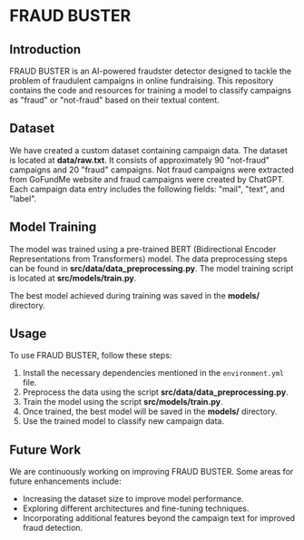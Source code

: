 # FRAUD BUSTER

## Introduction

FRAUD BUSTER is an AI-powered fraudster detector designed to tackle the problem of fraudulent campaigns in online fundraising. This repository contains the code and resources for training a model to classify campaigns as "fraud" or "not-fraud" based on their textual content.

## Dataset

We have created a custom dataset containing campaign data. The dataset is located at **data/raw.txt**. It consists of approximately 90 "not-fraud" campaigns and 20 "fraud" campaigns. Not fraud campaigns were extracted from GoFundMe website and fraud campaigns were created by ChatGPT. Each campaign data entry includes the following fields: "mail", "text", and "label".

## Model Training

The model was trained using a pre-trained BERT (Bidirectional Encoder Representations from Transformers) model. The data preprocessing steps can be found in **src/data/data_preprocessing.py**. The model training script is located at **src/models/train.py**. 

The best model achieved during training was saved in the **models/** directory.

## Usage

To use FRAUD BUSTER, follow these steps:

1. Install the necessary dependencies mentioned in the `environment.yml` file.
2. Preprocess the data using the script **src/data/data_preprocessing.py**.
3. Train the model using the script **src/models/train.py**.
4. Once trained, the best model will be saved in the **models/** directory.
5. Use the trained model to classify new campaign data.

## Future Work

We are continuously working on improving FRAUD BUSTER. Some areas for future enhancements include:

- Increasing the dataset size to improve model performance.
- Exploring different architectures and fine-tuning techniques.
- Incorporating additional features beyond the campaign text for improved fraud detection.

